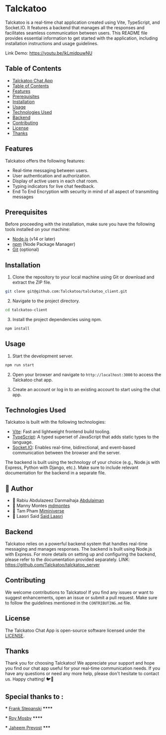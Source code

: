 # Talckatoo

Talckatoo is a real-time chat application created using Vite, TypeScript, and Socket.IO. It features a backend that manages all the responses and facilitates seamless communication between users. This README file provides essential information to get started with the application, including installation instructions and usage guidelines.

Link Demo: https://youtu.be/lkLmidpuwNU

## Table of Contents

- [Talckatoo Chat App](#talckatoo-chat-app)
- [Table of Contents](#table-of-contents)
- [Features](#features)
- [Prerequisites](#prerequisites)
- [Installation](#installation)
- [Usage](#usage)
- [Technologies Used](#technologies-used)
- [Backend](#backend)
- [Contributing](#contributing)
- [License](#license)
- [Thanks](#thanks)

## Features

Talckatoo offers the following features:

- Real-time messaging between users.
- User authentication and authorization.
- Display of active users in each chat room.
- Typing indicators for live chat feedback.
- End To End Encryption with security in mind of all aspect of transmiting messages

## Prerequisites

Before proceeding with the installation, make sure you have the following tools installed on your machine:

- [Node.js](https://nodejs.org) (v14 or later)
- [npm](https://www.npmjs.com/) (Node Package Manager)
- [Git](https://git-scm.com/) (optional)

## Installation

1. Clone the repository to your local machine using Git or download and extract the ZIP file.

```bash
git clone git@github.com:Talckatoo/talckatoo_client.git
```

2. Navigate to the project directory.

```bash
cd talckatoo-client
```

3. Install the project dependencies using npm.

```bash
npm install
```

## Usage

1. Start the development server.

```bash
npm run start
```

2. Open your browser and navigate to `http://localhost:3000` to access the Talckatoo chat app.

3. Create an account or log in to an existing account to start using the chat app.

## Technologies Used

Talckatoo is built with the following technologies:

- [Vite](https://vitejs.dev/): Fast and lightweight frontend build tooling.
- [TypeScript](https://www.typescriptlang.org/): A typed superset of JavaScript that adds static types to the language.
- [Socket.IO](https://socket.io/): Enables real-time, bidirectional, and event-based communication between the browser and the server.

The backend is built using the technology of your choice (e.g., Node.js with Express, Python with Django, etc.). Make sure to include relevant documentation for the backend in a separate file.

## 👥 Author

- 👤 Rabiu Abdulazeez Danmaihaja [Abdulaiman](https://github.com/Abdulaiman)
- 👤 Manny Montes [mdmontes](https://github.com/Miminiverse)
- 👤 Tam Pham [Miminiverse](https://github.com/Miminiverse)
- 👤 Laasri Said [Said Laasri](https://github.com/Said-laasri)

## Backend

Talckatoo relies on a powerful backend system that handles real-time messaging and manages responses. The backend is built using Node.js with Express.
For more details on setting up and configuring the backend, please refer to the documentation provided separately.
LINK: https://github.com/Talckatoo/talckatoo_server

## Contributing

We welcome contributions to Talckatoo! If you find any issues or want to suggest enhancements, open an issue or submit a pull request. Make sure to follow the guidelines mentioned in the `CONTRIBUTING.md` file.

## License

The Talckatoo Chat App is open-source software licensed under the [LICENSE](LICENSE).

## Thanks

Thank you for choosing Talckatoo! We appreciate your support and hope you find our chat app useful for your real-time communication needs. If you have any questions or need any more help, please don't hesitate to contact us. Happy chatting! 🐦💬

## Special thanks to :

******\******* [Frank Stepanski](https://github.com/frankstepanski) ****\*\*\*\*****

******\******* [Roy Mosby](https://github.com/royemosby) ****\*\*\*\*****

******\******* [Jaheem Prevost](https://github.com/jaheemprevost) ******\*\*\*******

